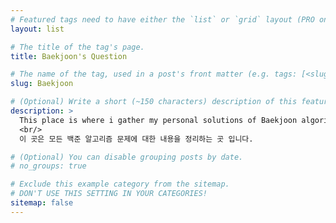 ```yaml
---
# Featured tags need to have either the `list` or `grid` layout (PRO only).
layout: list

# The title of the tag's page.
title: Baekjoon's Question

# The name of the tag, used in a post's front matter (e.g. tags: [<slug>]).
slug: Baekjoon

# (Optional) Write a short (~150 characters) description of this featured tag.
description: >
  This place is where i gather my personal solutions of Baekjoon algorithm's question.
  <br/>
  이 곳은 모든 백준 알고리즘 문제에 대한 내용을 정리하는 곳 입니다.

# (Optional) You can disable grouping posts by date.
# no_groups: true

# Exclude this example category from the sitemap.
# DON'T USE THIS SETTING IN YOUR CATEGORIES!
sitemap: false
---
```

